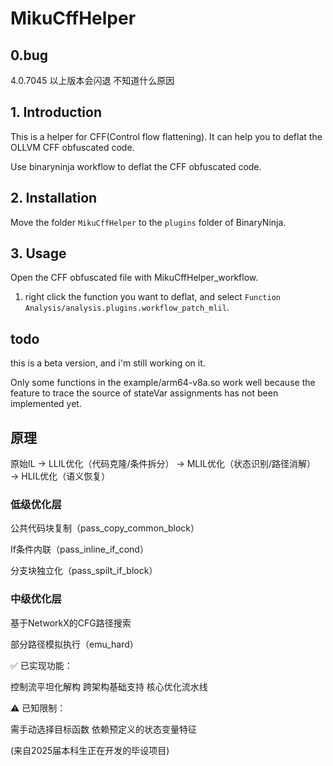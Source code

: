 # MikuCffHelper

## 0.bug

4.0.7045 以上版本会闪退 不知道什么原因


## 1. Introduction

This is a helper for CFF(Control flow flattening). It can help you to deflat the OLLVM CFF obfuscated code.

Use binaryninja workflow to deflat the CFF obfuscated code.

## 2. Installation

Move the folder `MikuCffHelper` to the `plugins` folder of BinaryNinja.

## 3. Usage

Open the CFF obfuscated file with MikuCffHelper_workflow.


1. right click the function you want to deflat, and select `Function Analysis/analysis.plugins.workflow_patch_mlil`.

## todo

this is a beta version, and i'm still working on it.

Only some functions in the example/arm64-v8a.so work well because the feature to trace the source of stateVar assignments has not been implemented yet.

##  原理


原始IL → LLIL优化（代码克隆/条件拆分） 
     → MLIL优化（状态识别/路径消解）
     → HLIL优化（语义恢复）

### ​低级优化层

公共代码块复制（pass_copy_common_block）

If条件内联（pass_inline_if_cond）

分支块独立化（pass_spilt_if_block）

### 中级优化层


基于NetworkX的CFG路径搜索

部分路径模拟执行（emu_hard）

✅ 已实现功能：

控制流平坦化解构
跨架构基础支持
核心优化流水线


⚠️ 已知限制：

需手动选择目标函数
依赖预定义的状态变量特征

(来自2025届本科生正在开发的毕设项目)
